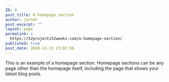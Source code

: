 ```yaml
---
ID: 9
post_title: A homepage section
author: jarndt
post_excerpt: ""
layout: page
permalink: >
  https://52projects52weeks.com/a-homepage-section/
published: true
post_date: 2018-12-23 23:07:56
---
```

This is an example of a homepage section. Homepage sections can be any page other than the homepage itself, including the page that shows your latest blog posts.